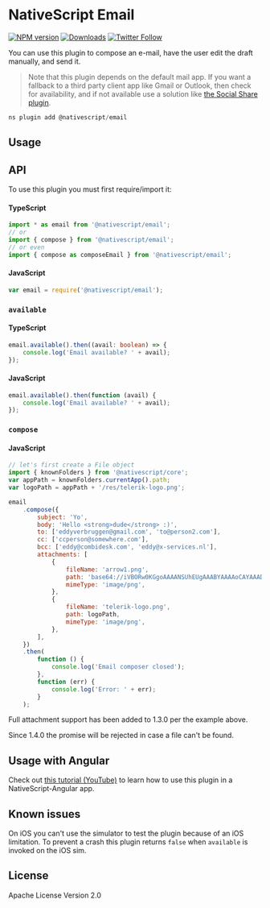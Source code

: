 # NativeScript Email

[![NPM version][npm-image]][npm-url]
[![Downloads][downloads-image]][npm-url]
[![Twitter Follow][twitter-image]][twitter-url]

[npm-image]: http://img.shields.io/npm/v/nativescript-email.svg
[npm-url]: https://npmjs.org/package/nativescript-email
[downloads-image]: http://img.shields.io/npm/dm/nativescript-email.svg
[twitter-image]: https://img.shields.io/twitter/follow/eddyverbruggen.svg?style=social&label=Follow%20me
[twitter-url]: https://twitter.com/eddyverbruggen

You can use this plugin to compose an e-mail, have the user edit the draft manually, and send it.

> Note that this plugin depends on the default mail app. If you want a fallback to a third party client app like Gmail or Outlook, then check for availability, and if not available use a solution like [the Social Share plugin](https://github.com/tjvantoll/nativescript-social-share).

```javascript
ns plugin add @nativescript/email
```

## Usage

## API

To use this plugin you must first require/import it:

#### TypeScript

```typescript
import * as email from '@nativescript/email';
// or
import { compose } from '@nativescript/email';
// or even
import { compose as composeEmail } from '@nativescript/email';
```

#### JavaScript

```javascript
var email = require('@nativescript/email');
```

### `available`

#### TypeScript

```typescript
email.available().then((avail: boolean) => {
	console.log('Email available? ' + avail);
});
```

#### JavaScript

```javascript
email.available().then(function (avail) {
	console.log('Email available? ' + avail);
});
```

### `compose`

#### JavaScript

```javascript
// let's first create a File object
import { knownFolders } from '@nativescript/core';
var appPath = knownFolders.currentApp().path;
var logoPath = appPath + '/res/telerik-logo.png';

email
	.compose({
		subject: 'Yo',
		body: 'Hello <strong>dude</strong> :)',
		to: ['eddyverbruggen@gmail.com', 'to@person2.com'],
		cc: ['ccperson@somewhere.com'],
		bcc: ['eddy@combidesk.com', 'eddy@x-services.nl'],
		attachments: [
			{
				fileName: 'arrow1.png',
				path: 'base64://iVBORw0KGgoAAAANSUhEUgAAABYAAAAoCAYAAAD6xArmAAAACXBIWXMAABYlAAAWJQFJUiTwAAAAHGlET1QAAAACAAAAAAAAABQAAAAoAAAAFAAAABQAAAB5EsHiAAAAAEVJREFUSA1iYKAimDhxYjwIU9FIBgaQgZMmTfoPwlOmTJGniuHIhlLNxaOGwiNqNEypkwlGk9RokoIUfaM5ijo5Clh9AAAAAP//ksWFvgAAAEFJREFUY5g4cWL8pEmT/oMwiM1ATTBqONbQHA2W0WDBGgJYBUdTy2iwYA0BrILDI7VMmTJFHqv3yBUEBQsIg/QDAJNpcv6v+k1ZAAAAAElFTkSuQmCC',
				mimeType: 'image/png',
			},
			{
				fileName: 'telerik-logo.png',
				path: logoPath,
				mimeType: 'image/png',
			},
		],
	})
	.then(
		function () {
			console.log('Email composer closed');
		},
		function (err) {
			console.log('Error: ' + err);
		}
	);
```

Full attachment support has been added to 1.3.0 per the example above.

Since 1.4.0 the promise will be rejected in case a file can't be found.

## Usage with Angular

Check out [this tutorial (YouTube)](https://www.youtube.com/watch?v=fSnQb9-Gtdk) to learn how to use this plugin in a NativeScript-Angular app.

## Known issues

On iOS you can't use the simulator to test the plugin because of an iOS limitation.
To prevent a crash this plugin returns `false` when `available` is invoked on the iOS sim.

## License

Apache License Version 2.0

